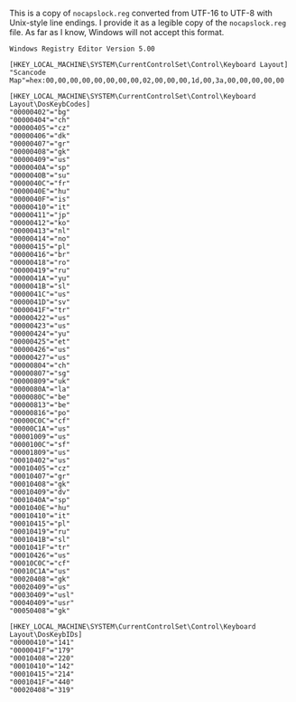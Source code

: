 This is a copy of `nocapslock.reg` converted from UTF-16 to UTF-8
with Unix-style line endings.  I provide it as a legible copy of the
`nocapslock.reg` file.  As far as I know, Windows will not accept
this format.

    Windows Registry Editor Version 5.00

    [HKEY_LOCAL_MACHINE\SYSTEM\CurrentControlSet\Control\Keyboard Layout]
    "Scancode Map"=hex:00,00,00,00,00,00,00,00,02,00,00,00,1d,00,3a,00,00,00,00,00

    [HKEY_LOCAL_MACHINE\SYSTEM\CurrentControlSet\Control\Keyboard Layout\DosKeybCodes]
    "00000402"="bg"
    "00000404"="ch"
    "00000405"="cz"
    "00000406"="dk"
    "00000407"="gr"
    "00000408"="gk"
    "00000409"="us"
    "0000040A"="sp"
    "0000040B"="su"
    "0000040C"="fr"
    "0000040E"="hu"
    "0000040F"="is"
    "00000410"="it"
    "00000411"="jp"
    "00000412"="ko"
    "00000413"="nl"
    "00000414"="no"
    "00000415"="pl"
    "00000416"="br"
    "00000418"="ro"
    "00000419"="ru"
    "0000041A"="yu"
    "0000041B"="sl"
    "0000041C"="us"
    "0000041D"="sv"
    "0000041F"="tr"
    "00000422"="us"
    "00000423"="us"
    "00000424"="yu"
    "00000425"="et"
    "00000426"="us"
    "00000427"="us"
    "00000804"="ch"
    "00000807"="sg"
    "00000809"="uk"
    "0000080A"="la"
    "0000080C"="be"
    "00000813"="be"
    "00000816"="po"
    "00000C0C"="cf"
    "00000C1A"="us"
    "00001009"="us"
    "0000100C"="sf"
    "00001809"="us"
    "00010402"="us"
    "00010405"="cz"
    "00010407"="gr"
    "00010408"="gk"
    "00010409"="dv"
    "0001040A"="sp"
    "0001040E"="hu"
    "00010410"="it"
    "00010415"="pl"
    "00010419"="ru"
    "0001041B"="sl"
    "0001041F"="tr"
    "00010426"="us"
    "00010C0C"="cf"
    "00010C1A"="us"
    "00020408"="gk"
    "00020409"="us"
    "00030409"="usl"
    "00040409"="usr"
    "00050408"="gk"

    [HKEY_LOCAL_MACHINE\SYSTEM\CurrentControlSet\Control\Keyboard Layout\DosKeybIDs]
    "00000410"="141"
    "0000041F"="179"
    "00010408"="220"
    "00010410"="142"
    "00010415"="214"
    "0001041F"="440"
    "00020408"="319"

